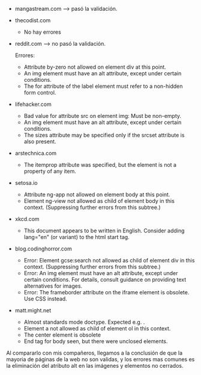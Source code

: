 * mangastream.com --> pasó la validación.


* thecodist.com
    - No hay errores

* reddit.com --> no pasó la validación.

  Errores:
    - Attribute by-zero not allowed on element div at this point.
    - An img element must have an alt attribute, except under certain conditions.  
    - The for attribute of the label element must refer to a non-hidden form control.

* lifehacker.com
    -  Bad value for attribute src on element img: Must be non-empty.
    -  An img element must have an alt attribute, except under certain conditions.
    -  The sizes attribute may be specified only if the srcset attribute is also present.

* arstechnica.com
    - The itemprop attribute was specified, but the element is not a property of any item.

* setosa.io
    - Attribute ng-app not allowed on element body at this point.
    - Element ng-view not allowed as child of element body in this context. (Suppressing further errors from this subtree.)
* xkcd.com
    - This document appears to be written in English. Consider adding lang="en" (or variant) to the html start tag.

* blog.codinghorror.com
    - Error: Element gcse:search not allowed as child of element div in this context. (Suppressing further errors from this subtree.)
    - Error: An img element must have an alt attribute, except under certain conditions. For details, consult guidance on providing text alternatives for images.
    - Error: The frameborder attribute on the iframe element is obsolete. Use CSS instead.

* matt.might.net
    -  Almost standards mode doctype. Expected e.g. <!DOCTYPE html>.
    -  Element a not allowed as child of element ol in this context.
    -  The center element is obsolete
    -  End tag for body seen, but there were unclosed elements.




Al compararlo con mis compañeros, llegamos a la conclusión de que  la mayoria de páginas de la web no son validas, y los errores mas comunes es la eliminación del atributo alt en las imágenes y  elementos no cerrados.

